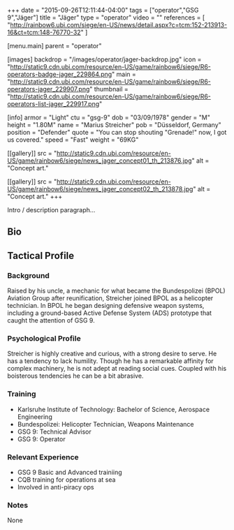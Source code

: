+++
date = "2015-09-26T12:11:44-04:00"
tags = ["operator","GSG 9","Jäger"]
title = "Jäger"
type = "operator"
video = ""
references = [
  "http://rainbow6.ubi.com/siege/en-US/news/detail.aspx?c=tcm:152-213913-16&ct=tcm:148-76770-32"
]

[menu.main]
  parent = "operator"

[images]
  backdrop = "/images/operator/jager-backdrop.jpg"
  icon = "http://static9.cdn.ubi.com/resource/en-US/game/rainbow6/siege/R6-operators-badge-jager_229864.png"
  main = "http://static9.cdn.ubi.com/resource/en-US/game/rainbow6/siege/R6-operators-jager_229907.png"
  thumbnail = "http://static9.cdn.ubi.com/resource/en-US/game/rainbow6/siege/R6-operators-list-jager_229917.png"

[info]
  armor = "Light"
  ctu = "gsg-9"
  dob = "03/09/1978"
  gender = "M"
  height = "1.80M"
  name = "Marius Streicher"
  pob = "Düsseldorf, Germany"
  position = "Defender"
  quote = "You can stop shouting \"Grenade!\" now, I got us covered."
  speed = "Fast"
  weight = "69KG"

[[gallery]]
  src = "http://static9.cdn.ubi.com/resource/en-US/game/rainbow6/siege/news_jager_concept01_th_213876.jpg"
  alt = "Concept art."

[[gallery]]
  src = "http://static9.cdn.ubi.com/resource/en-US/game/rainbow6/siege/news_jager_concept02_th_213878.jpg"
  alt = "Concept art."
+++

Intro / description paragraph...<!--more-->

## Bio

## Tactical Profile

### Background

Raised by his uncle, a mechanic for what became the Bundespolizei (BPOL) Aviation Group after reunification, Streicher joined BPOL as a helicopter technician. In BPOL he began designing defensive weapon systems, including a ground-based Active Defense System (ADS) prototype that caught the attention of GSG 9.

### Psychological Profile

Streicher is highly creative and curious, with a strong desire to serve. He has a tendency to lack humility. Though he has a remarkable affinity for complex machinery, he is not adept at reading social cues. Coupled with his boisterous tendencies he can be a bit abrasive.

### Training

* Karlsruhe Institute of Technology: Bachelor of Science, Aerospace Engineering
* Bundespolizei: Helicopter Technician, Weapons Maintenance
* GSG 9: Technical Advisor
* GSG 9: Operator

### Relevant Experience

* GSG 9 Basic and Advanced trainiing
* CQB training for operations at sea
* Involved in anti-piracy ops

### Notes

None
